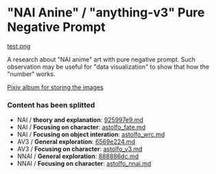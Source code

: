 # "NAI Anine" / "anything-v3" Pure Negative Prompt #

[test.png](ch00/test.png)

A research about "NAI anime" art with pure negative prompt. Such observation may be useful for "data visualization" to show that how the "number" works.

[Pixiv album for storing the images](https://www.pixiv.net/en/tags/PureNegativePrompt/artworks)

### Content has been splitted ###
- NAI / **theory and explanation**: [925997e9.md](https://github.com/6DammK9/nai-anime-pure-negative-prompt/blob/main/925997e9.md)
- NAI / **Focusing on character**: [astolfo_fate.md](https://github.com/6DammK9/nai-anime-pure-negative-prompt/blob/main/astolfo_fate.md)
- NAI / **Focusing on object interation**: [astolfo_wrc.md](https://github.com/6DammK9/nai-anime-pure-negative-prompt/blob/main/astolfo_wrc.md)
- AV3 / **General exploration**: [6569e224.md](https://github.com/6DammK9/nai-anime-pure-negative-prompt/blob/main/6569e224.md)
- AV3 / **Focusing on character**: [astolfo_v3.md](https://github.com/6DammK9/nai-anime-pure-negative-prompt/blob/main/astolfo_v3.md)
- NNAI / **General exploration**: [888886dc.md](https://github.com/6DammK9/nai-anime-pure-negative-prompt/blob/main/888886dc.md)
- NNAI / **Focusing on character**: [astolfo_nnai.md](https://github.com/6DammK9/nai-anime-pure-negative-prompt/blob/main/astolfo_nnai.md)
